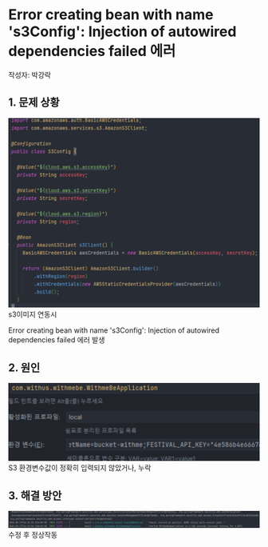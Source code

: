 # Error creating bean with name 's3Config': Injection of autowired dependencies failed 에러
작성자: 박강락

## 1. 문제 상황

![img_16.png](../img/img_16.png)
s3이미지 연동시

Error creating bean with name 's3Config': Injection of autowired dependencies failed 에러 발생

## 2. 원인

![img_17.png](../img/img_17.png)
S3 환경변수값이 정확히 입력되지 않았거나, 누락

## 3. 해결 방안

![img_18.png](../img/img_18.png)
수정 후 정상작동